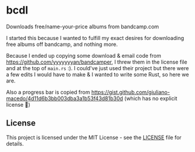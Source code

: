 # bcdl
Downloads free/name-your-price albums from bandcamp.com

I started this because I wanted to fulfill my exact desires for downloading free albums off bandcamp, and nothing more.

Because I ended up copying some download & email code from https://github.com/yyyyyyyan/bandcamper, I threw them in the license file and at the top of `main.rs` :). I could've just used their project but there were a few edits I would have to make & I wanted to write some Rust, so here we are.

Also a progress bar is copied from https://gist.github.com/giuliano-macedo/4d11d6b3bb003dba3a1b53f43d81b30d (which has no explicit license 🙈)

## License
This project is licensed under the MIT License - see the [LICENSE](https://github.com/rtldg/bcdl/blob/main/LICENSE) file for details.
